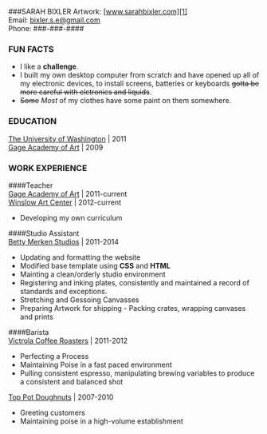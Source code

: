 ###SARAH BIXLER
Artwork: [www.sarahbixler.com][1]  
Email: [bixler.s.e@gmail.com][2]  
Phone: ###-###-####

###  FUN FACTS
*  I like a __challenge__.
*  I built my own desktop computer from scratch and have opened up all of my electronic devices, to install screens, batteries or keyboards ~~gotta be more careful with elctronics and liquids~~.
*  ~~Some~~ _Most_ of my clothes have some paint on them somewhere.  


###  EDUCATION
[The University of Washington][1]  |  2011  
[Gage Academy of Art][2]  |  2009  

###  WORK EXPERIENCE  
####Teacher  
[Gage Academy of Art][4]  |  2011-current  
[Winslow Art Center][5]  |  2012-current  
*  Developing my own curriculum

####Studio Assistant  
[Betty Merken Studios][6]  |  2011-2014    
*  Updating and formatting the website  
*  Modified base template using __CSS__ and __HTML__  
*  Mainting a clean/orderly studio environment
*  Registering and inking plates, consistently and maintained a record of standards and exceptions.  
*  Stretching and Gessoing Canvasses
*  Preparing Artwork for shipping - Packing crates, wrapping canvases and prints

####Barista   
[Victrola Coffee Roasters][7]  |  2011-2012    
*  Perfecting a Process  
*  Maintaining Poise in a fast paced environment  
*  Pulling consistent espresso, manipulating brewing variables to produce a consistent and balanced shot  

[Top Pot Doughnuts][8]  |  2007-2010  
*  Greeting customers
*  Maintaining poise in a high-volume establishment




[1]:  http://www.sarahbixler.com
[2]:  mailto:bixler.s.e@gmail.com
[3]:  http://www.washington.edu
[4]:  http://www.gageacademy.org
[5]:  http://www.winslowartcenter.com
[6]:  http://www.bettymerkenstudio.com
[7]:  http://www.victrolacoffeeroasters.com
[8]:  http://www.toppotdoughnuts.com
